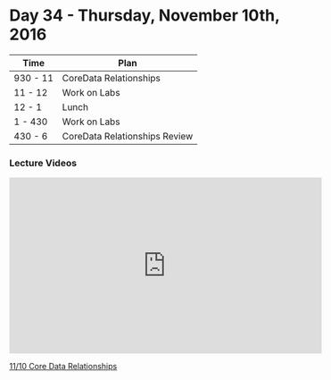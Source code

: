# Day 34 - Thursday, November 10th, 2016



Time        |   Plan   |
----------------|-------
930 - 11 | CoreData Relationships
11 - 12 | Work on Labs
12 - 1 | Lunch
1 - 430 | Work on Labs
430 - 6 | CoreData Relationships Review


### Lecture Videos

 <iframe width="560" height="315" src="https://www.youtube.com/embed/ZpZcYBD2wxw?rel=0&modestbranding=1" frameborder="0" allowfullscreen></iframe><p><a href="https://www.youtube.com/watch?v=ZpZcYBD2wxw">11/10 Core Data Relationships </a></p>


